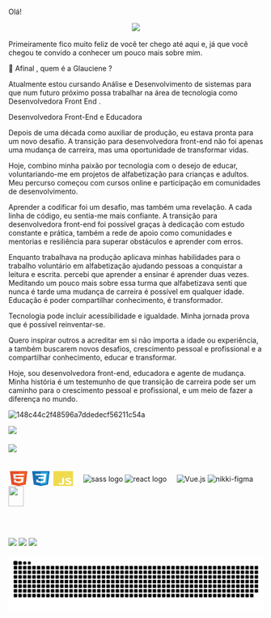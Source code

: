 
Olá!<p align="center"><img src="https://media.giphy.com/media/hvRJCLFzcasrR4ia7z/giphy.gif" width="30">

Primeiramente fico muito feliz de você ter chego até aqui e, já que você chegou te convido a conhecer um pouco mais sobre mim.


🔷 Afinal , quem é a Glauciene ?

Atualmente estou cursando Análise e Desenvolvimento de sistemas para que num futuro próximo possa trabalhar na área de tecnologia como Desenvolvedora Front End .


 Desenvolvedora Front-End e Educadora

 Depois de uma década como auxiliar de produção, eu estava pronta para um novo desafio. A transição para desenvolvedora front-end não foi apenas uma mudança de carreira, mas uma oportunidade de transformar vidas. 
 
 Hoje, combino minha paixão por tecnologia com o desejo de educar, voluntariando-me em projetos de alfabetização para crianças e adultos. Meu percurso começou com cursos online e participação em comunidades de desenvolvimento.
 
 Aprender a codificar foi um desafio, mas também uma revelação. A cada linha de código, eu sentia-me mais confiante. A transição para desenvolvedora front-end foi possível graças à dedicação com estudo constante e prática, também a rede de apoio como comunidades e mentorias e resiliência para superar obstáculos e aprender com erros.
 
 Enquanto trabalhava na produção aplicava minhas habilidades para o trabalho voluntário em alfabetização ajudando pessoas a conquistar a leitura e escrita. percebi que aprender a ensinar é aprender duas vezes. Meditando um pouco mais sobre essa turma que alfabetizava senti que nunca é tarde uma mudança de carreira é possível em qualquer idade. 
Educação é poder compartilhar conhecimento, é transformador. 

Tecnologia pode incluir acessibilidade e igualdade.
Minha jornada prova que é possível reinventar-se. 

Quero inspirar outros a acreditar em si não importa a idade ou experiência, a também buscarem novos desafios, crescimento pessoal e profissional e a compartilhar conhecimento, educar e transformar. 

Hoje, sou desenvolvedora front-end, educadora e agente de mudança. Minha história é um testemunho de que transição de carreira pode ser um caminho para o crescimento pessoal e profissional, e um meio de fazer a diferença no mundo.
  
![148c44c2f48596a7ddedecf56211c54a](https://github.com/user-attachments/assets/86dbf1ae-9022-4c56-91ba-bbfd39b5f03e)

    
  <div> 
    <a href="https://github.com/glaucieneluminato"> </a>
   <img height="180em" src="https://github-readme-stats.vercel.app/api?username=glaucieneluminato&show_icons=true&theme=rose&include_all_commits=true&count_private=true"/> </br></br>
   <img height="120em" src="https://github-readme-stats.vercel.app/api/top-langs/?username=glaucieneluminato&layout=compact&langs_count=7&theme=rose"/> </br></br></br> 


   
  <img align="center" alt="Rafa-HTML" height="30" width="40" src="https://raw.githubusercontent.com/devicons/devicon/master/icons/html5/html5-original.svg">
    <img align="center" alt="Rafa-CSS" height="30" width="40" src="https://raw.githubusercontent.com/devicons/devicon/master/icons/css3/css3-original.svg">
    <img align="center" alt="Rafa-Js" height="30" width="40" src="https://raw.githubusercontent.com/devicons/devicon/master/icons/javascript/javascript-plain.svg">

  <img width="12" />
  <img src="https://cdn.jsdelivr.net/gh/devicons/devicon/icons/sass/sass-original.svg" height="40" width="30" align="center" alt="sass logo"/>
  <img src="https://cdn.jsdelivr.net/gh/devicons/devicon/icons/react/react-original.svg" height="40" width="30" align="center" alt="react logo"/>
  <img width="12" />
   <img src="https://cdn.jsdelivr.net/gh/devicons/devicon/icons/vuejs/vuejs-original.svg" alt="Vue.js" align="center" width="30" height="40"/>
  <img align="center" alt="nikki-figma" height="40" width="30" src="https://cdn.jsdelivr.net/gh/devicons/devicon@latest/icons/figma/figma-original.svg" />



<a href="https://styled-components.com/">
    <img
      src="https://s30.picofile.com/file/8471888342/styled.png"
      width="30"
      height="40"
      align="center"
    />
  </a>



     
 </br> </br>  
<div> 
  <a href="https://instagram.com/glauciene_luminato" target="_blank"><img src="https://img.shields.io/badge/-Instagram-%23E4405F?style=for-the-badge&logo=instagram&logoColor=white" target="_blank"></a>
  <a href = "mailto:contatoglaucienedesousaluminato@gmail.com"><img src="https://img.shields.io/badge/-Gmail-%23333?style=for-the-badge&logo=gmail&logoColor=white" target="_blank"></a>
  <a href="https://www.linkedin.com/in/glaucienesls" target="_blank"><img src="https://img.shields.io/badge/-LinkedIn-%230077B5?style=for-the-badge&logo=linkedin&logoColor=white" target="_blank"></a> 

</div>



<br clear="both">

<img src="https://raw.githubusercontent.com/lima300/lima300/output/snake.svg" alt="Snake animation" />

###
       
